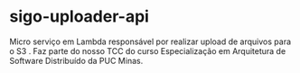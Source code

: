 # sigo-uploader-api
Micro serviço em Lambda responsável por realizar upload de arquivos para o S3 .
Faz parte do nosso TCC do curso Especialização em Arquitetura de Software Distribuído da PUC Minas.

[comment]: <> (<!-- badges -->)

[comment]: <> ([![Open Source Love]&#40;https://badges.frapsoft.com/os/mit/mit.svg?v=102&#41;]&#40;&#41;)

[comment]: <> (## Prerequisites)

[comment]: <> (- Python 3.6)

[comment]: <> (- Chalice)

[comment]: <> (- python-dotenv)

[comment]: <> (- pytz)

[comment]: <> (## Features)

[comment]: <> (- Docker-compose )

[comment]: <> (- Chalice  )

[comment]: <> (## Installation)

[comment]: <> (Follow the next steps)

[comment]: <> (### Running Locally)

[comment]: <> (You will need the aws credentials for the profile `sigo-lambdas`:)

[comment]: <> (```)

[comment]: <> (cat ~/.aws/credentials)

[comment]: <> ([sigo-lambdas])

[comment]: <> (aws_access_key_id=*********************)

[comment]: <> (aws_secret_access_key=*********************)

[comment]: <> (region=sa-east-1)

[comment]: <> (```)


[comment]: <> (To create the `venv` and install the modules execute:)

[comment]: <> (```)

[comment]: <> (./bin/venv.sh)

[comment]: <> (```)

[comment]: <> (If you don't want to create the venv, execute the follow commands:)

[comment]: <> (```)

[comment]: <> (./bin/install.sh)

[comment]: <> (./bin/install-vendor.sh)

[comment]: <> (```)

[comment]: <> (#### Running the chalice)

[comment]: <> (Execute the follow command:)

[comment]: <> (```)

[comment]: <> (./bin/chalice/run-local.sh)

[comment]: <> (```)

[comment]: <> (### Running via docker)

[comment]: <> (You will need the aws credentials for the profile `sigo-lambdas`:)

[comment]: <> (Create a copy of `docker/aws/credentials.example` to `docker/aws/credentials`;)

[comment]: <> (Edit the file with the credentiais.)

[comment]: <> (```)

[comment]: <> (cat ./docker/aws/credentials)

[comment]: <> ([sigo-lambdas])

[comment]: <> (aws_access_key_id=*********************)

[comment]: <> (aws_secret_access_key=*********************)

[comment]: <> (region=sa-east-1)

[comment]: <> (```)

[comment]: <> (To execute the build)

[comment]: <> (```)

[comment]: <> (./bin/runenv.sh --build)

[comment]: <> (```)

[comment]: <> (Execute the follow command:)

[comment]: <> (```)

[comment]: <> (./bin/runenv.sh)

[comment]: <> (```)

[comment]: <> (## Samples)

[comment]: <> (See the project samples in this folder [here]&#40;samples&#41;.)

[comment]: <> (## Running tests)

[comment]: <> (To run the unit tests of the project you can execute the follow command:)

[comment]: <> (First you need install the tests requirements:)

[comment]: <> ( ```)

[comment]: <> ( ./bin/venv-exec.sh ./bin/tests/install-tests.sh )

[comment]: <> ( ```)

 
[comment]: <> (### Unit tests:)

[comment]: <> ( ```)

[comment]: <> (./bin/venv-exec.sh ./bin/tests/unit-tests.sh)

[comment]: <> ( ``` )

[comment]: <> (### Functional tests:)

[comment]: <> (Executing the tests:)

[comment]: <> ( ```)

[comment]: <> (./bin/venv-exec.sh ./bin/tests/functional-tests.sh)

[comment]: <> (```)

[comment]: <> (### All tests: )

[comment]: <> (Executing the tests:)

[comment]: <> (```)

[comment]: <> ( ./bin/venv-exec.sh ./bin/tests/tests.sh )

[comment]: <> ( ```)

[comment]: <> (## Generating coverage reports)

[comment]: <> (To execute coverage tests you can execute the follow commands:)

[comment]: <> (Unit test coverage:)

[comment]: <> (``` )

[comment]: <> (./bin/venv-exec.sh ./bin/tests/unit-coverage.sh)

[comment]: <> (``` )

[comment]: <> (Functional test coverage:)

[comment]: <> (``` )

[comment]: <> (./bin/venv-exec.sh ./bin/tests/functional-coverage.sh)

[comment]: <> (``` )

[comment]: <> (> Observation:)

[comment]: <> (The result can be found in the folder `target/functional` and `target/unit`.)


[comment]: <> (## License)

[comment]: <> (See the license [LICENSE.md]&#40;LICENSE.md&#41;.)

[comment]: <> (## Contributions)

[comment]: <> (* Anderson de Oliveira Contreira [andersoncontreira]&#40;https://github.com/andersoncontreira&#41;)

[comment]: <> (* Allysson Santos [allyssonm]&#40;https://github.com/allyssonm&#41;)